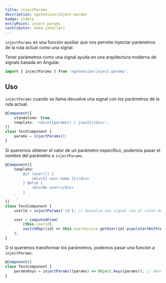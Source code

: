 ```yaml
---
title: injectParams
description: ngxtension/inject-params
badge: stable
entryPoint: inject-params
contributor: enea-jahollari
---
```


`injectParams` es una función auxiliar que nos permite inyectar parámetros de la ruta actual como una signal.

Tener parámetros como una signal ayuda en una arquitectura moderna de signals basada en Angular.

```ts
import { injectParams } from 'ngxtension/inject-params';
```

## Uso

`injectParams` cuando se llama devuelve una signal con los parámetros de la ruta actual.

```ts
@Component({
	standalone: true,
	template: '<div>{{params() | json}}</div>',
})
class TestComponent {
	params = injectParams();
}
```

Si queremos obtener el valor de un parámetro específico, podemos pasar el nombre del parámetro a `injectParams`.

```ts
@Component({
	template: `
		@if (user()) {
			<div>{{ user.name }}</div>
		} @else {
			<div>No user!</div>
		}
	`,
})
class TestComponent {
	userId = injectParams('id'); // devuelve una signal con el valor del parámetro de ruta id

	user = computedFrom(
		[this.userId],
		switchMap((id) => this.userService.getUser(id).pipe(startWith(null))),
	);
}
```

O si queremos transformar los parámetros, podemos pasar una función a `injectParams`.

```ts
@Component()
class TestComponent {
	paramsKeys = injectParams((params) => Object.keys(params)); // devuelve una signal con las keys de los parámetros de la ruta
}
```
